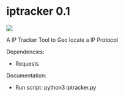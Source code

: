 # iptracker 0.1

<img src="https://imgur.com/a/ZclYRfG">

A IP Tracker Tool to Geo locate a IP Protocol

Dependencies:
- Requests

Documentation:
- Run script: python3 iptracker.py
